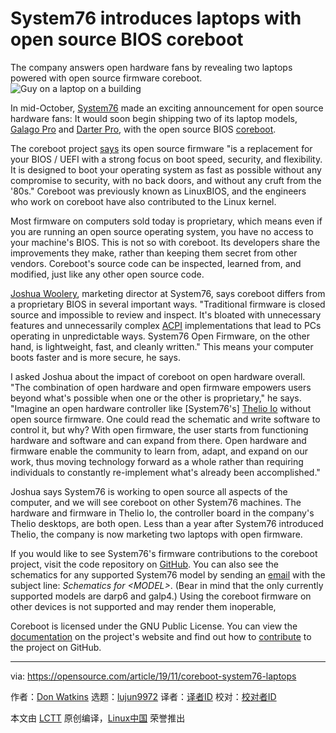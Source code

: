 [#]: collector: (lujun9972)
[#]: translator: ( )
[#]: reviewer: ( )
[#]: publisher: ( )
[#]: url: ( )
[#]: subject: (System76 introduces laptops with open source BIOS coreboot)
[#]: via: (https://opensource.com/article/19/11/coreboot-system76-laptops)
[#]: author: (Don Watkins https://opensource.com/users/don-watkins)

System76 introduces laptops with open source BIOS coreboot
======
The company answers open hardware fans by revealing two laptops powered
with open source firmware coreboot.
![Guy on a laptop on a building][1]

In mid-October, [System76][2] made an exciting announcement for open source hardware fans: It would soon begin shipping two of its laptop models, [Galago Pro][3] and [Darter Pro][4], with the open source BIOS [coreboot][5].

The coreboot project [says][6] its open source firmware "is a replacement for your BIOS / UEFI with a strong focus on boot speed, security, and flexibility. It is designed to boot your operating system as fast as possible without any compromise to security, with no back doors, and without any cruft from the '80s." Coreboot was previously known as LinuxBIOS, and the engineers who work on coreboot have also contributed to the Linux kernel.

Most firmware on computers sold today is proprietary, which means even if you are running an open source operating system, you have no access to your machine's BIOS. This is not so with coreboot. Its developers share the improvements they make, rather than keeping them secret from other vendors. Coreboot's source code can be inspected, learned from, and modified, just like any other open source code.

[Joshua Woolery][7], marketing director at System76, says coreboot differs from a proprietary BIOS in several important ways. "Traditional firmware is closed source and impossible to review and inspect. It's bloated with unnecessary features and unnecessarily complex [ACPI][8] implementations that lead to PCs operating in unpredictable ways. System76 Open Firmware, on the other hand, is lightweight, fast, and cleanly written." This means your computer boots faster and is more secure, he says.

I asked Joshua about the impact of coreboot on open hardware overall. "The combination of open hardware and open firmware empowers users beyond what's possible when one or the other is proprietary," he says. "Imagine an open hardware controller like [System76's] [Thelio Io][9] without open source firmware. One could read the schematic and write software to control it, but why? With open firmware, the user starts from functioning hardware and software and can expand from there. Open hardware and firmware enable the community to learn from, adapt, and expand on our work, thus moving technology forward as a whole rather than requiring individuals to constantly re-implement what's already been accomplished."

Joshua says System76 is working to open source all aspects of the computer, and we will see coreboot on other System76 machines. The hardware and firmware in Thelio Io, the controller board in the company's Thelio desktops, are both open. Less than a year after System76 introduced Thelio, the company is now marketing two laptops with open firmware.

If you would like to see System76's firmware contributions to the coreboot project, visit the code repository on [GitHub][10]. You can also see the schematics for any supported System76 model by sending an [email][11] with the subject line: _Schematics for &lt;MODEL&gt;_. (Bear in mind that the only currently supported models are darp6 and galp4.) Using the coreboot firmware on other devices is not supported and may render them inoperable,

Coreboot is licensed under the GNU Public License. You can view the [documentation][12] on the project's website and find out how to [contribute][13] to the project on GitHub.

--------------------------------------------------------------------------------

via: https://opensource.com/article/19/11/coreboot-system76-laptops

作者：[Don Watkins][a]
选题：[lujun9972][b]
译者：[译者ID](https://github.com/译者ID)
校对：[校对者ID](https://github.com/校对者ID)

本文由 [LCTT](https://github.com/LCTT/TranslateProject) 原创编译，[Linux中国](https://linux.cn/) 荣誉推出

[a]: https://opensource.com/users/don-watkins
[b]: https://github.com/lujun9972
[1]: https://opensource.com/sites/default/files/styles/image-full-size/public/lead-images/computer_code_programming_laptop.jpg?itok=ormv35tV (Guy on a laptop on a building)
[2]: https://opensource.com/article/19/5/system76-secret-sauce
[3]: https://system76.com/laptops/galago
[4]: https://system76.com/laptops/darter
[5]: https://www.coreboot.org/
[6]: https://www.coreboot.org/users.html
[7]: https://www.linkedin.com/in/joshuawoolery
[8]: https://en.wikipedia.org/wiki/Advanced_Configuration_and_Power_Interface
[9]: https://opensource.com/article/18/11/system76-thelio-desktop-computer
[10]: https://github.com/system76/firmware-open
[11]: mailto:productdev@system76.com
[12]: https://doc.coreboot.org/index.html
[13]: https://github.com/coreboot/coreboot
